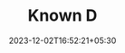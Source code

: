 ---
weight: 999
title: "Known D"
description: ""
icon: "article"
date: "2023-12-02T16:52:21+05:30"
lastmod: "2023-12-02T16:52:21+05:30"
draft: true
toc: true
---